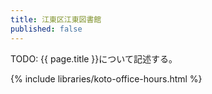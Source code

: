 ```yaml
---
title: 江東区江東図書館
published: false
---
```


TODO: {{ page.title }}について記述する。

{% include libraries/koto-office-hours.html %}
